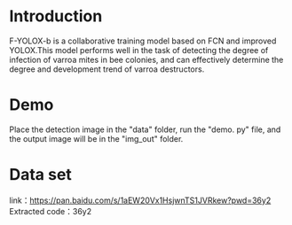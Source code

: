 # Introduction
F-YOLOX-b is a collaborative training model based on FCN and improved YOLOX.This model performs well in the task of detecting the degree of infection of varroa mites in bee colonies, and can effectively determine the degree and development trend of varroa destructors.
# Demo
Place the detection image in the "data" folder, run the "demo. py" file, and the output image will be in the "img_out" folder.
# Data set
link：https://pan.baidu.com/s/1aEW20Vx1HsjwnTS1JVRkew?pwd=36y2 
Extracted code：36y2

